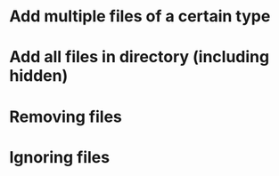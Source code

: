 # Add multiple files of a certain type

# Add all files in directory (including hidden)

# Removing files

# Ignoring files